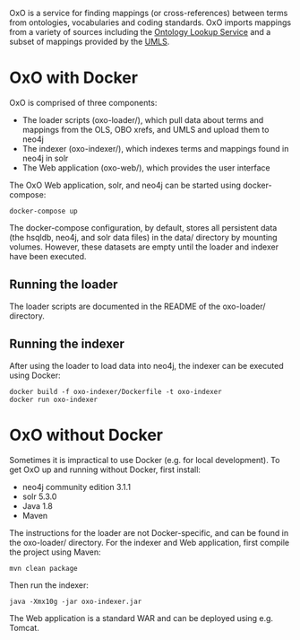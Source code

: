 OxO is a service for finding mappings (or cross-references) between terms from
ontologies, vocabularies and coding standards. OxO imports mappings from a
variety of sources including the [Ontology Lookup Service](https://www.ebi.ac.uk/ols/index) and a subset of
mappings provided by the [UMLS](https://www.nlm.nih.gov/research/umls/index.html).

# OxO with Docker

OxO is comprised of three components:

* The loader scripts (oxo-loader/), which pull data about terms and mappings from the OLS, OBO xrefs, and UMLS and upload them to neo4j
* The indexer (oxo-indexer/), which indexes terms and mappings found in neo4j in solr
* The Web application (oxo-web/), which provides the user interface

The OxO Web application, solr, and neo4j can be started using docker-compose:

    docker-compose up

The docker-compose configuration, by default, stores all persistent data (the hsqldb, neo4j, and solr data files) in the data/ directory by mounting volumes.  However, these datasets are empty until the loader and indexer have been executed.

## Running the loader

The loader scripts are documented in the README of the oxo-loader/ directory.

## Running the indexer

After using the loader to load data into neo4j, the indexer can be executed
using Docker:

    docker build -f oxo-indexer/Dockerfile -t oxo-indexer
    docker run oxo-indexer


# OxO without Docker

Sometimes it is impractical to use Docker (e.g. for local development).  To get
OxO up and running without Docker, first install:

* neo4j community edition 3.1.1
* solr 5.3.0
* Java 1.8
* Maven

The instructions for the loader are not Docker-specific, and can be found in the
oxo-loader/ directory.  For the indexer and Web application, first compile the
project using Maven:

    mvn clean package

Then run the indexer:

    java -Xmx10g -jar oxo-indexer.jar

The Web application is a standard WAR and can be deployed using e.g. Tomcat.


